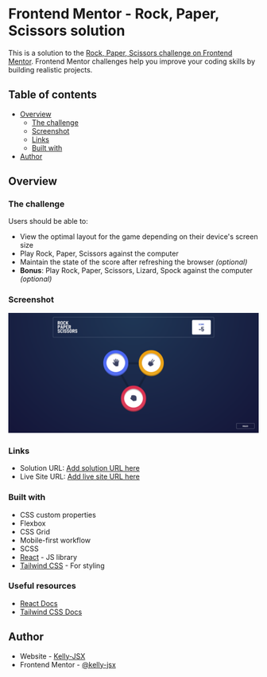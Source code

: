 # Frontend Mentor - Rock, Paper, Scissors solution

This is a solution to the [Rock, Paper, Scissors challenge on Frontend Mentor](https://www.frontendmentor.io/challenges/rock-paper-scissors-game-pTgwgvgH). Frontend Mentor challenges help you improve your coding skills by building realistic projects.

## Table of contents

- [Overview](#overview)
  - [The challenge](#the-challenge)
  - [Screenshot](#screenshot)
  - [Links](#links)
  - [Built with](#built-with)
- [Author](#author)

## Overview

### The challenge

Users should be able to:

- View the optimal layout for the game depending on their device's screen size
- Play Rock, Paper, Scissors against the computer
- Maintain the state of the score after refreshing the browser _(optional)_
- **Bonus**: Play Rock, Paper, Scissors, Lizard, Spock against the computer _(optional)_

### Screenshot

![](./screenshot.png)

### Links

- Solution URL: [Add solution URL here](https://www.frontendmentor.io/challenges/rock-paper-scissors-game-pTgwgvgH/hub)
- Live Site URL: [Add live site URL here](https://glowing-meringue-074ec1.netlify.app/)

### Built with

- CSS custom properties
- Flexbox
- CSS Grid
- Mobile-first workflow
- SCSS
- [React](https://reactjs.org/) - JS library
- [Tailwind CSS](https://tailwindcss.com/) - For styling

### Useful resources

- [React Docs](https://beta.reactjs.org/)
- [Tailwind CSS Docs](https://tailwindcss.com/docs/installation)

## Author

- Website - [Kelly-JSX](https://github.com/kelly-jsx)
- Frontend Mentor - [@kelly-jsx](https://www.frontendmentor.io/profile/kelly-jsx)
